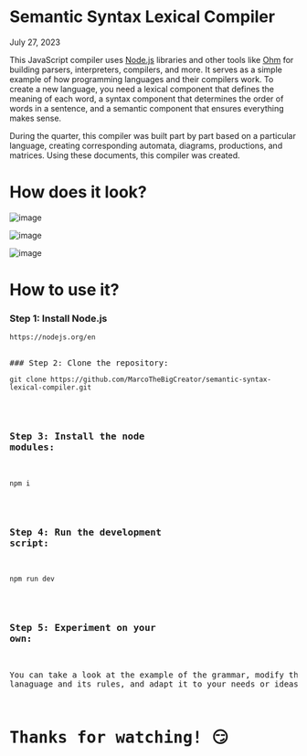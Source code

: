 # Semantic Syntax Lexical Compiler

July 27, 2023 

This JavaScript compiler uses [Node.js](https://nodejs.org/en) libraries and other tools like [Ohm](https://ohmjs.org/) for building parsers, interpreters, compilers, and more. It serves as a simple example of how programming languages and their compilers work. To create a new language, you need a lexical component that defines the meaning of each word, a syntax component that determines the order of words in a sentence, and a semantic component that ensures everything makes sense.

During the quarter, this compiler was built part by part based on a particular language, creating corresponding automata, diagrams, productions, and matrices. Using these documents, this compiler was created.

# How does it look?

![image](https://github.com/MarcoTheBigCreator/semantic-syntax-lexical-compiler/assets/86860760/5e7ed4f6-9507-46a8-aebb-6fbccb382509)


![image](https://github.com/MarcoTheBigCreator/semantic-syntax-lexical-compiler/assets/86860760/87f5f406-bc53-486d-baa6-726091230936)


![image](https://github.com/MarcoTheBigCreator/semantic-syntax-lexical-compiler/assets/86860760/a313aaaa-66ba-49a4-91bb-05844eab4c2a)


# How to use it?

### Step 1: Install Node.js
<pre><code>https://nodejs.org/en</code><pre>

### Step 2: Clone the repository:
<pre><code>git clone https://github.com/MarcoTheBigCreator/semantic-syntax-lexical-compiler.git</code></pre>

### Step 3: Install the node modules:
<pre><code>npm i</code></pre>

### Step 4: Run the development script:
<pre><code>npm run dev</code></pre>

### Step 5: Experiment on your own:
You can take a look at the example of the grammar, modify the lanaguage and its rules, and adapt it to your needs or ideas.

# Thanks for watching! 😏
